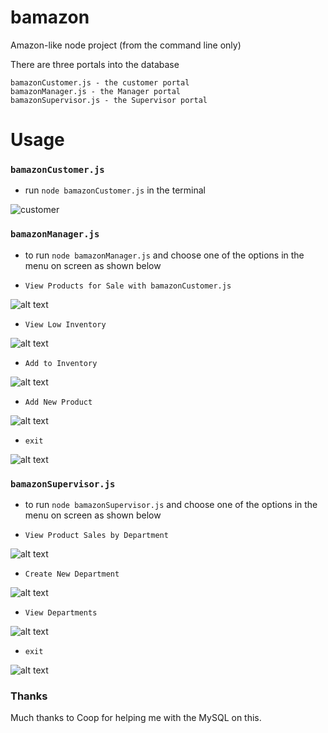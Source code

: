 # bamazon

Amazon-like node project (from the command line only)

There are three portals into the database
```
bamazonCustomer.js - the customer portal
bamazonManager.js - the Manager portal
bamazonSupervisor.js - the Supervisor portal
```

# Usage
### `bamazonCustomer.js`
- run `node bamazonCustomer.js` in the terminal

![customer](https://monosnap.com/file/gN3T0kOVTHg4FRSwCvtJCxg6LwN6M8)

### `bamazonManager.js`
- to run `node bamazonManager.js` and choose one of the options in the menu on screen as shown below

- `View Products for Sale with bamazonCustomer.js`

![alt text]()
- `View Low Inventory`

![alt text](https://i.imgur.com/JGoArVj.gif)
- `Add to Inventory`

![alt text](https://i.imgur.com/XKh1ju4.gif)
- `Add New Product`

![alt text](https://i.imgur.com/iLuL3ml.gif)
- `exit`

![alt text](https://i.imgur.com/fsmAChj.gif)

### `bamazonSupervisor.js`
- to run `node bamazonSupervisor.js` and choose one of the options in the menu on screen as shown below

- `View Product Sales by Department`

![alt text](https://i.imgur.com/8QZBrwA.gif)
- `Create New Department`

![alt text](https://i.imgur.com/f1iCSVE.gif)
- `View Departments`

![alt text](https://i.imgur.com/H7PkeAB.gif)
- `exit`

![alt text](https://i.imgur.com/TNc5z0s.gif)

### Thanks
Much thanks to Coop for helping me with the MySQL on this.